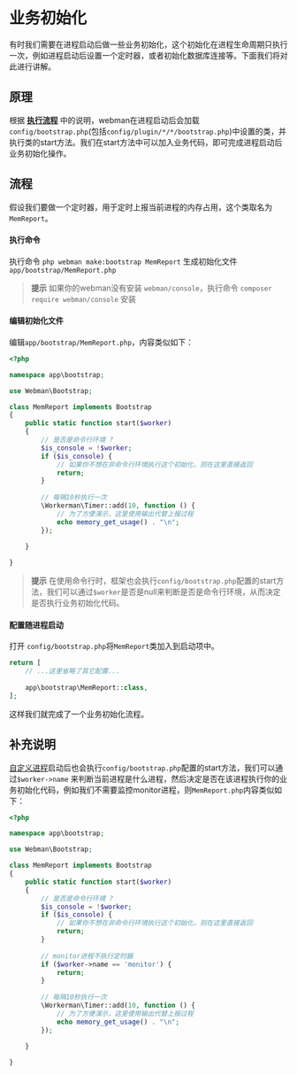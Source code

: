 # 业务初始化

有时我们需要在进程启动后做一些业务初始化，这个初始化在进程生命周期只执行一次，例如进程启动后设置一个定时器，或者初始化数据库连接等。下面我们将对此进行讲解。

## 原理
根据 **[执行流程](process.md)** 中的说明，webman在进程启动后会加载`config/bootstrap.php`(包括`config/plugin/*/*/bootstrap.php`)中设置的类，并执行类的start方法。我们在start方法中可以加入业务代码，即可完成进程启动后业务初始化操作。

## 流程
假设我们要做一个定时器，用于定时上报当前进程的内存占用，这个类取名为`MemReport`。

#### 执行命令

执行命令 `php webman make:bootstrap MemReport` 生成初始化文件 `app/bootstrap/MemReport.php`

> **提示**
> 如果你的webman没有安装 `webman/console`，执行命令 `composer require webman/console` 安装

#### 编辑初始化文件
编辑`app/bootstrap/MemReport.php`，内容类似如下：
```php
<?php

namespace app\bootstrap;

use Webman\Bootstrap;

class MemReport implements Bootstrap
{
    public static function start($worker)
    {
        // 是否是命令行环境 ?
        $is_console = !$worker;
        if ($is_console) {
            // 如果你不想在非命令行环境执行这个初始化，则在这里直接返回
            return;
        }
        
        // 每隔10秒执行一次
        \Workerman\Timer::add(10, function () {
            // 为了方便演示，这里使用输出代替上报过程
            echo memory_get_usage() . "\n";
        });
        
    }

}
```

> **提示**
> 在使用命令行时，框架也会执行`config/bootstrap.php`配置的start方法，我们可以通过`$worker`是否是null来判断是否是命令行环境，从而决定是否执行业务初始化代码。

#### 配置随进程启动
打开 `config/bootstrap.php`将`MemReport`类加入到启动项中。
```php
return [
    // ...这里省略了其它配置...
    
    app\bootstrap\MemReport::class,
];
```

这样我们就完成了一个业务初始化流程。

## 补充说明
[自定义进程](../process.md)启动后也会执行`config/bootstrap.php`配置的start方法，我们可以通过`$worker->name` 来判断当前进程是什么进程，然后决定是否在该进程执行你的业务初始化代码，例如我们不需要监控monitor进程，则`MemReport.php`内容类似如下：
```php
<?php

namespace app\bootstrap;

use Webman\Bootstrap;

class MemReport implements Bootstrap
{
    public static function start($worker)
    {
        // 是否是命令行环境 ?
        $is_console = !$worker;
        if ($is_console) {
            // 如果你不想在非命令行环境执行这个初始化，则在这里直接返回
            return;
        }
        
        // monitor进程不执行定时器
        if ($worker->name == 'monitor') {
            return;
        }
        
        // 每隔10秒执行一次
        \Workerman\Timer::add(10, function () {
            // 为了方便演示，这里使用输出代替上报过程
            echo memory_get_usage() . "\n";
        });
        
    }

}
```
